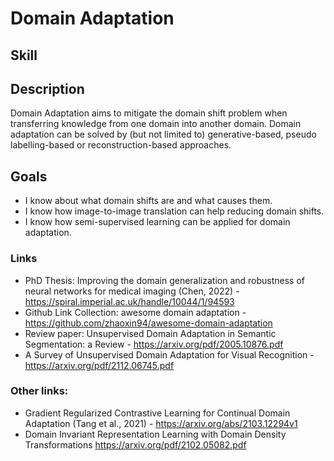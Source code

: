# Domain Adaptation

## Skill

## Description

Domain Adaptation aims to mitigate the domain shift problem when transferring knowledge from one domain into another domain. Domain adaptation can be solved by (but not limited to) generative-based, pseudo labelling-based or reconstruction-based approaches.

## Goals
* I know about what domain shifts are and what causes them.
* I know how image-to-image translation can help reducing domain shifts.
* I know how semi-supervised learning can be applied for domain adaptation.

### Links
* PhD Thesis: Improving the domain generalization and robustness of neural networks for medical imaging (Chen, 2022) - https://spiral.imperial.ac.uk/handle/10044/1/94593
* Github Link Collection: awesome domain adaptation - https://github.com/zhaoxin94/awesome-domain-adaptation
* Review paper: Unsupervised Domain Adaptation in Semantic Segmentation: a Review - https://arxiv.org/pdf/2005.10876.pdf
* A Survey of Unsupervised Domain Adaptation for Visual Recognition - https://arxiv.org/pdf/2112.06745.pdf

### Other links:
* Gradient Regularized Contrastive Learning for Continual Domain Adaptation (Tang et al., 2021) - https://arxiv.org/abs/2103.12294v1
* Domain Invariant Representation Learning with Domain Density Transformations https://arxiv.org/pdf/2102.05082.pdf